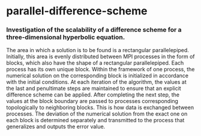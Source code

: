 # parallel-difference-scheme
### Investigation of the scalability of a difference scheme for a three-dimensional hyperbolic equation.
The area in which a solution is to be found is a rectangular parallelepiped. Initially, this area is evenly distributed between MPI processes in the form of blocks, which also have the shape of a rectangular parallelepiped. Each process has its own unique block. Within the framework of one process, the numerical solution on the corresponding block is initialized in accordance with the initial conditions. At each iteration of the algorithm, the values at the last and penultimate steps are maintained to ensure that an explicit difference scheme can be applied. After completing the next step, the values at the block boundary are passed to processes corresponding topologically to neighboring blocks. This is how data is exchanged between processes. The deviation of the numerical solution from the exact one on each block is determined separately and transmitted to the process that generalizes and outputs the error value.
